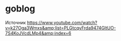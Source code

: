 # goblog
Источник https://www.youtube.com/watch?v=k27Oga3Wmxs&amp;list=PLGtcqyFrda9474GltUO-7S4KoJVcdLMp4&amp;index=6
